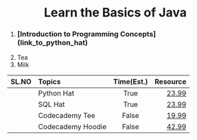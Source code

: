 # <center>Learn the Basics of Java</center> 

<ol>
  <li><h3>[Introduction to Programming Concepts](link_to_python_hat)</h3>  </li>
  <li>Tea</li>
  <li>Milk</li>
</ol>


|SL.NO| Topics                              | Time(Est.)  | Resource   |
|:----| :----------------                   | :------:    | ------: |
|     | Python Hat                          |   True      | [23.99](link_to_python_hat) |
|     | SQL Hat                             |   True      | [23.99](link_to_sql_hat) |
|     | Codecademy Tee                      |  False      | [19.99](link_to_codecademy_tee) |
|     | Codecademy Hoodie                   |  False      | [42.99](link_to_codecademy_hoodie) |
